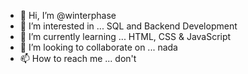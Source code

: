 - 👋 Hi, I’m @winterphase
- 👀 I’m interested in ... SQL and Backend Development
- 🌱 I’m currently learning ... HTML, CSS & JavaScript
- 💞️ I’m looking to collaborate on ... nada
- 📫 How to reach me ... don't

<!---
winterphase/winterphase is a ✨ special ✨ repository because its `README.md` (this file) appears on your GitHub profile.
You can click the Preview link to take a look at your changes.
--->
